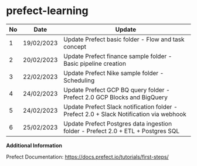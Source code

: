 # prefect-learning

No | Date | Update
--- | --- | --- 
1 | 19/02/2023 | Update Prefect basic folder - Flow and task concept
2 | 20/02/2023 | Update Prefect finance sample folder - Basic pipeline creation
3 | 22/02/2023 | Update Prefect Nike sample folder - Scheduling
4 | 24/02/2023 | Update Prefect GCP BQ query folder - Prefect 2.0 GCP Blocks and BigQuery 
5 | 24/02/2023 | Update Prefect Slack notification folder - Prefect 2.0 + Slack Notification via webhook
6 | 25/02/2023 | Update Prefect Postgres data ingestion folder - Prefect 2.0 + ETL + Postgres SQL


**Additional Information**

Prefect Documentation:
https://docs.prefect.io/tutorials/first-steps/ 
